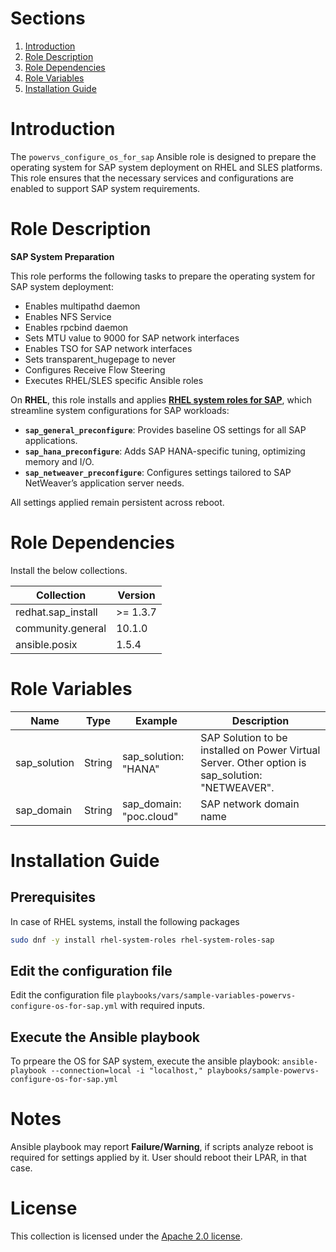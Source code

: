 # Sections

1. [Introduction](#introduction)
1. [Role Description](#role-description)
1. [Role Dependencies](#role-dependencies)
1. [Role Variables](#role-variables)
1. [Installation Guide](#installation-guide)

# Introduction

The `powervs_configure_os_for_sap` Ansible role is designed to prepare the operating system for SAP system deployment on RHEL and SLES platforms. This role ensures that the necessary services and configurations are enabled to support SAP system requirements.

# Role Description

**SAP System Preparation**

This role performs the following tasks to prepare the operating system for SAP system deployment:

- Enables multipathd daemon
- Enables NFS Service
- Enables rpcbind daemon
- Sets MTU value to 9000 for SAP network interfaces
- Enables TSO for SAP network interfaces
- Sets transparent_hugepage to never
- Configures Receive Flow Steering
- Executes RHEL/SLES specific Ansible roles

On **RHEL**, this role installs and applies **[RHEL system roles for SAP](https://access.redhat.com/articles/3050101)**, which streamline system configurations for SAP workloads:

- **`sap_general_preconfigure`**: Provides baseline OS settings for all SAP applications.
- **`sap_hana_preconfigure`**: Adds SAP HANA-specific tuning, optimizing memory and I/O.
- **`sap_netweaver_preconfigure`**: Configures settings tailored to SAP NetWeaver’s application server needs.

All settings applied remain persistent across reboot.

# Role Dependencies

Install the below collections.

|Collection|Version|
|----------|-------|
|redhat.sap_install| >= 1.3.7|
|community.general| 10.1.0|
|ansible.posix| 1.5.4|

# Role Variables

| Name          | Type   |Example  | Description |
|---------------|--------|---------|-------------|
| sap_solution  | String |sap_solution: "HANA"  | SAP Solution to be installed on Power Virtual Server. Other option is sap_solution: "NETWEAVER". |
| sap_domain    | String |sap_domain: "poc.cloud"  | SAP network domain name                              |

# Installation Guide

## Prerequisites

In case of RHEL systems, install the following packages

```bash
sudo dnf -y install rhel-system-roles rhel-system-roles-sap
```

## Edit the configuration file

Edit the configuration file `playbooks/vars/sample-variables-powervs-configure-os-for-sap.yml` with required inputs.

## Execute the Ansible playbook

To prpeare the OS for SAP system, execute the ansible playbook:
`ansible-playbook --connection=local -i "localhost," playbooks/sample-powervs-configure-os-for-sap.yml`

# Notes

Ansible playbook may report **Failure/Warning**, if scripts analyze reboot is required for settings applied by it. User should reboot their LPAR, in that case.

# License

This collection is licensed under the [Apache 2.0 license](http://www.apache.org/licenses/LICENSE-2.0).
